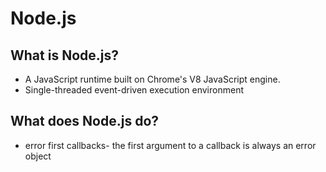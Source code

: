 # Node.js


## What is Node.js?

* A JavaScript runtime built on Chrome's V8 JavaScript engine.
* Single-threaded event-driven execution environment

## What does Node.js do?

* error first callbacks- the first argument to a callback is always an error object
